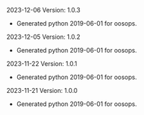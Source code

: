 2023-12-06 Version: 1.0.3
- Generated python 2019-06-01 for oosops.

2023-12-05 Version: 1.0.2
- Generated python 2019-06-01 for oosops.

2023-11-22 Version: 1.0.1
- Generated python 2019-06-01 for oosops.

2023-11-21 Version: 1.0.0
- Generated python 2019-06-01 for oosops.

